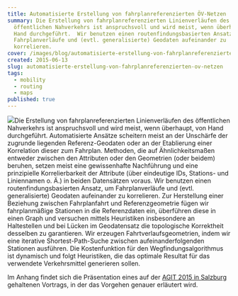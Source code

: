 ```yaml
---
title: Automatisierte Erstellung von fahrplanreferenzierten ÖV-Netzen
summary: Die Erstellung von fahrplanreferenzierten Linienverläufen des
  öffentlichen Nahverkehrs ist anspruchsvoll und wird meist, wenn überhaupt, von
  Hand durchgeführt.  Wir benutzen einen routenfindungsbasierten Ansatz, um
  Fahrplanverläufe und (evtl. generalisierte) Geodaten aufeinander zu
  korrelieren.
cover: /images/blog/automatisierte-erstellung-von-fahrplanreferenzierten-ov-netzen/genf_small_0.png
created: 2015-06-13
slug: automatisierte-erstellung-von-fahrplanreferenzierten-ov-netzen
tags:
  - mobility
  - routing
  - maps
published: true
---
```


![](/images/blog/automatisierte-erstellung-von-fahrplanreferenzierten-ov-netzen/genf_small_0.png)Die Erstellung von fahrplanreferenzierten Linienverläufen des öffentlichen Nahverkehrs ist anspruchsvoll und wird meist, wenn überhaupt, von Hand durchgeführt. Automatisierte Ansätze scheitern meist an der Unschärfe der zugrunde liegenden Referenz-Geodaten oder an der Etablierung einer Korrelation dieser zum Fahrplan. Methoden, die auf Ähnlichkeitsmaßen entweder zwischen den Attributen oder den Geometrien (oder beidem) beruhen, setzen meist eine gewissenhafte Nachführung und eine prinzipielle Korrelierbarkeit der Attribute (über eindeutige IDs, Stations- und Liniennamen o. Ä.) in beiden Datensätzen voraus. Wir benutzen einen routenfindungsbasierten Ansatz, um Fahrplanverläufe und (evtl. generalisierte) Geodaten aufeinander zu korrelieren. Zur Herstellung einer Beziehung zwischen Fahrplanfahrt und Referenzgeometrie fügen wir fahrplanmäßige Stationen in die Referenzdaten ein, überführen diese in einen Graph und versuchen mittels Heuristiken insbesondere an Haltestellen und bei Lücken im Geodatensatz die topologische Korrektheit desselben zu garantieren. Wir erzeugen Fahrtverlaufsgeometrien, indem wir eine iterative Shortest-Path-Suche zwischen aufeinanderfolgenden Stationen ausführen. Die Kostenfunktion für den Wegfindungsalgorithmus ist dynamisch und folgt Heuristiken, die das optimale Resultat für das verwendete Verkehrsmittel generieren sollen.

Im Anhang findet sich die Präsentation eines auf der [AGIT 2015 in Salzburg](http://www.agit.at/) gehaltenen Vortrags, in der das Vorgehen genauer erläutert wird.
